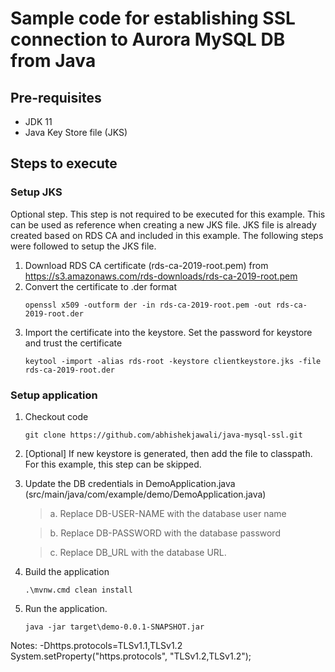 # Sample code for establishing SSL connection to Aurora MySQL DB from Java

## Pre-requisites
-  JDK 11
- Java Key Store file (JKS)



## Steps to execute

### Setup JKS 
Optional step. This step is not required to be executed for this example. This can be used as reference when creating a new JKS file.
JKS file is already created based on RDS CA and included in this example. The following steps were followed to setup the JKS file. 

1. Download RDS CA certificate (rds-ca-2019-root.pem) from https://s3.amazonaws.com/rds-downloads/rds-ca-2019-root.pem
2. Convert the certificate to .der format
    ```
    openssl x509 -outform der -in rds-ca-2019-root.pem -out rds-ca-2019-root.der
    ```
3. Import the certificate into the keystore. Set the password for keystore and trust the certificate
    ```
    keytool -import -alias rds-root -keystore clientkeystore.jks -file rds-ca-2019-root.der                    
    ```

### Setup application

1. Checkout code
    ```
    git clone https://github.com/abhishekjawali/java-mysql-ssl.git
    ```
2.  [Optional] If new keystore is generated, then add the file to classpath. For this example, this step can be skipped.
3.  Update the DB credentials in DemoApplication.java (src/main/java/com/example/demo/DemoApplication.java)
    >    a. Replace DB-USER-NAME with the database user name
    
    >    b. Replace DB-PASSWORD with the database password
    
    >    c. Replace DB_URL with the database URL.
5.  Build the application
    ```
    .\mvnw.cmd clean install
    ```
5. Run the application. 
    ```
    java -jar target\demo-0.0.1-SNAPSHOT.jar
    ```
    
    
Notes:
-Dhttps.protocols=TLSv1.1,TLSv1.2
System.setProperty("https.protocols", "TLSv1.2,TLSv1.2");
